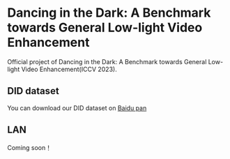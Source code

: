 # Dancing in the Dark: A Benchmark towards General Low-light Video Enhancement
Official project of Dancing in the Dark: A Benchmark towards General Low-light Video Enhancement(ICCV 2023).

## DID dataset
You can download our DID dataset on [Baidu pan](https://pan.baidu.com/s/1dSx-XxKd7MVwh9xPLvZn3A?pwd=nomy)

## LAN
Coming soon！
